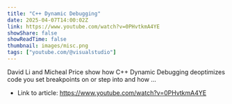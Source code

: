 ```yaml
---
title: "C++ Dynamic Debugging"
date: 2025-04-07T14:00:02Z
link: https://www.youtube.com/watch?v=0PHvtkmA4YE
showShare: false
showReadTime: false
thumbnail: images/misc.png
tags: ["youtube.com/@visualstudio"]
---
```

David Li and Micheal Price show how C++ Dynamic Debugging deoptimizes code you set breakpoints on or step into and how ...

- Link to article: https://www.youtube.com/watch?v=0PHvtkmA4YE
